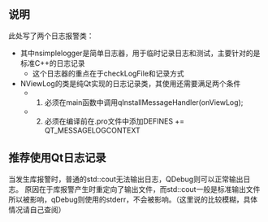 ## 说明

此处写了两个日志报警类：
- 其中nsimplelogger是简单日志器，用于临时记录日志和测试，主要针对的是标准C++的日志记录
    - 这个日志器的重点在于checkLogFile和记录方式
- NViewLog的类是纯Qt实现的日志记录类，其使用还需要满足两个条件
    - 1. 必须在main函数中调用qInstallMessageHandler(onViewLog);
    - 2. 必须在编译前在.pro文件中添加DEFINES += QT_MESSAGELOGCONTEXT

## 推荐使用Qt日志记录

当发生库报警时，普通的std::cout无法输出日志，QDebug则可以正常输出日志。
原因在于库报警产生时重定向了输出文件，而std::cout一般是标准输出文件所以被影响，qDebug则使用的stderr，不会被影响。（这里说的比较模糊，具体情况请自己查阅）
